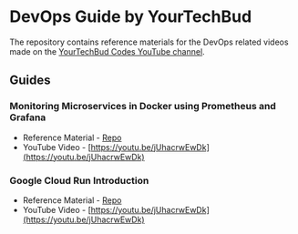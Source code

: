 # DevOps Guide by YourTechBud

The repository contains reference materials for the DevOps related videos made on the [YourTechBud Codes YouTube channel](https://www.youtube.com/channel/UCtwEIq8U94Hnd-A0kl5GkZA).

## Guides

### Monitoring Microservices in Docker using Prometheus and Grafana

- Reference Material - [Repo](https://github.com/YourTechBud/devops-guide/tree/master/monitoring-microservices-docker)
- YouTube Video - [https://youtu.be/jUhacrwEwDk](https://youtu.be/jUhacrwEwDk)

### Google Cloud Run Introduction

- Reference Material - [Repo](./google-cloud-run-introduction/)
- YouTube Video - [https://youtu.be/jUhacrwEwDk](https://youtu.be/jUhacrwEwDk)